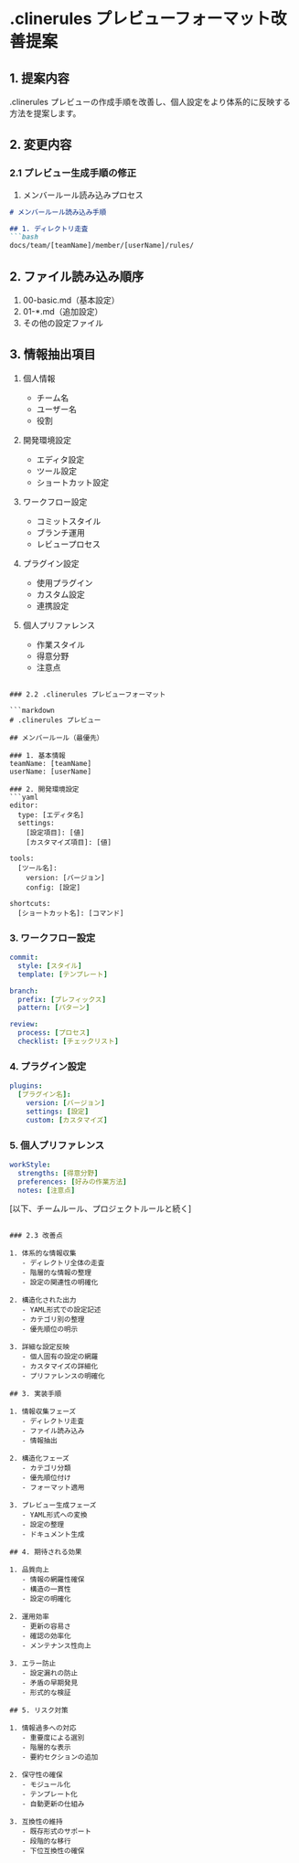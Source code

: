 # .clinerules プレビューフォーマット改善提案

## 1. 提案内容

.clinerules プレビューの作成手順を改善し、個人設定をより体系的に反映する方法を提案します。

## 2. 変更内容

### 2.1 プレビュー生成手順の修正

1. メンバールール読み込みプロセス
```markdown
# メンバールール読み込み手順

## 1. ディレクトリ走査
```bash
docs/team/[teamName]/member/[userName]/rules/
```

## 2. ファイル読み込み順序
1. 00-basic.md（基本設定）
2. 01-*.md（追加設定）
3. その他の設定ファイル

## 3. 情報抽出項目
1. 個人情報
   - チーム名
   - ユーザー名
   - 役割

2. 開発環境設定
   - エディタ設定
   - ツール設定
   - ショートカット設定

3. ワークフロー設定
   - コミットスタイル
   - ブランチ運用
   - レビュープロセス

4. プラグイン設定
   - 使用プラグイン
   - カスタム設定
   - 連携設定

5. 個人プリファレンス
   - 作業スタイル
   - 得意分野
   - 注意点
```

### 2.2 .clinerules プレビューフォーマット

```markdown
# .clinerules プレビュー

## メンバールール（最優先）

### 1. 基本情報
teamName: [teamName]
userName: [userName]

### 2. 開発環境設定
```yaml
editor:
  type: [エディタ名]
  settings:
    [設定項目]: [値]
    [カスタマイズ項目]: [値]

tools:
  [ツール名]:
    version: [バージョン]
    config: [設定]

shortcuts:
  [ショートカット名]: [コマンド]
```

### 3. ワークフロー設定
```yaml
commit:
  style: [スタイル]
  template: [テンプレート]

branch:
  prefix: [プレフィックス]
  pattern: [パターン]

review:
  process: [プロセス]
  checklist: [チェックリスト]
```

### 4. プラグイン設定
```yaml
plugins:
  [プラグイン名]:
    version: [バージョン]
    settings: [設定]
    custom: [カスタマイズ]
```

### 5. 個人プリファレンス
```yaml
workStyle:
  strengths: [得意分野]
  preferences: [好みの作業方法]
  notes: [注意点]
```

[以下、チームルール、プロジェクトルールと続く]
```

### 2.3 改善点

1. 体系的な情報収集
   - ディレクトリ全体の走査
   - 階層的な情報の整理
   - 設定の関連性の明確化

2. 構造化された出力
   - YAML形式での設定記述
   - カテゴリ別の整理
   - 優先順位の明示

3. 詳細な設定反映
   - 個人固有の設定の網羅
   - カスタマイズの詳細化
   - プリファレンスの明確化

## 3. 実装手順

1. 情報収集フェーズ
   - ディレクトリ走査
   - ファイル読み込み
   - 情報抽出

2. 構造化フェーズ
   - カテゴリ分類
   - 優先順位付け
   - フォーマット適用

3. プレビュー生成フェーズ
   - YAML形式への変換
   - 設定の整理
   - ドキュメント生成

## 4. 期待される効果

1. 品質向上
   - 情報の網羅性確保
   - 構造の一貫性
   - 設定の明確化

2. 運用効率
   - 更新の容易さ
   - 確認の効率化
   - メンテナンス性向上

3. エラー防止
   - 設定漏れの防止
   - 矛盾の早期発見
   - 形式的な検証

## 5. リスク対策

1. 情報過多への対応
   - 重要度による選別
   - 階層的な表示
   - 要約セクションの追加

2. 保守性の確保
   - モジュール化
   - テンプレート化
   - 自動更新の仕組み

3. 互換性の維持
   - 既存形式のサポート
   - 段階的な移行
   - 下位互換性の確保